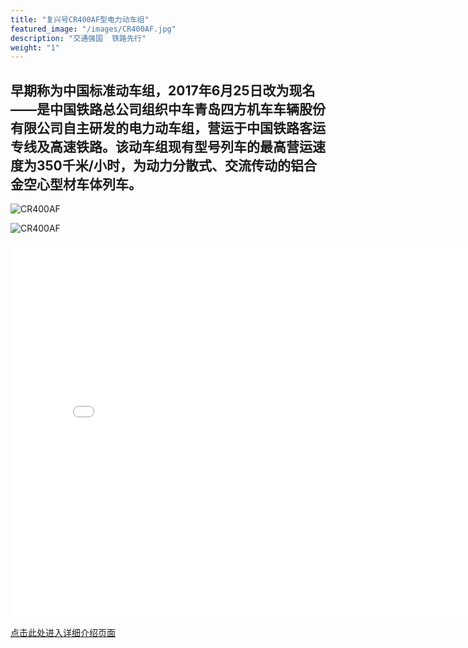 ```yaml
---
title: "复兴号CR400AF型电力动车组"
featured_image: "/images/CR400AF.jpg"
description: "交通强国  铁路先行"
weight: "1"
---
```


## 早期称为中国标准动车组，2017年6月25日改为现名——是中国铁路总公司组织中车青岛四方机车车辆股份有限公司自主研发的电力动车组，营运于中国铁路客运专线及高速铁路。该动车组现有型号列车的最高营运速度为350千米/小时，为动力分散式、交流传动的铝合金空心型材车体列车。

![CR400AF](/CR400AF.jpg)

![CR400AF](/images/CR400AF1.jpg)

<iframe src="//player.bilibili.com/player.html?aid=512956385&bvid=BV1o3411w7QC&cid=758772646&p=1" scrolling="no" border="0" frameborder="no" framespacing="0" allowfullscreen="true" width="800px" height="600px"> </iframe>

[点击此处进入详细介绍页面](https://www.china-emu.cn/EMUs/Model/?detail-12002-101-22.html)